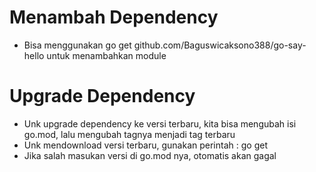 # Menambah Dependency
- Bisa menggunakan go get github.com/Baguswicaksono388/go-say-hello untuk menambahkan module

# Upgrade Dependency
- Unk upgrade dependency ke versi terbaru, kita bisa mengubah isi go.mod, lalu mengubah tagnya menjadi tag terbaru
- Unk mendownload versi terbaru, gunakan perintah : go get
- Jika salah masukan versi di go.mod nya, otomatis akan gagal
